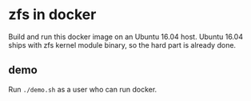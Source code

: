 # zfs in docker

Build and run this docker image on an Ubuntu 16.04 host.
Ubuntu 16.04 ships with zfs kernel module binary, so the hard part is already done.

## demo

Run `./demo.sh` as a user who can run docker.
